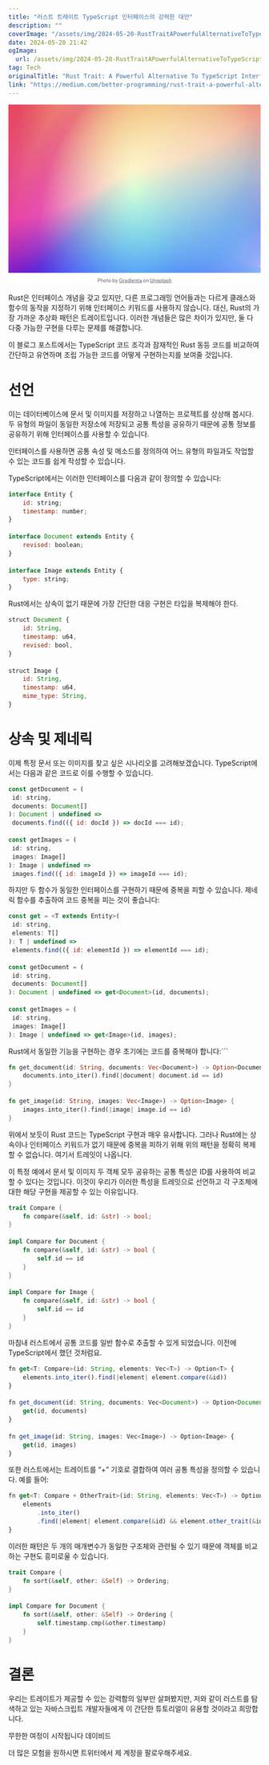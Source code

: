```yaml
---
title: "러스트 트레이트 TypeScript 인터페이스의 강력한 대안"
description: ""
coverImage: "/assets/img/2024-05-20-RustTraitAPowerfulAlternativeToTypeScriptInterface_0.png"
date: 2024-05-20 21:42
ogImage: 
  url: /assets/img/2024-05-20-RustTraitAPowerfulAlternativeToTypeScriptInterface_0.png
tag: Tech
originalTitle: "Rust Trait: A Powerful Alternative To TypeScript Interface"
link: "https://medium.com/better-programming/rust-trait-a-powerful-alternative-to-typescript-interface-e671cd7f9690"
---
```




![RustTraitAPowerfulAlternativeToTypeScriptInterface](/assets/img/2024-05-20-RustTraitAPowerfulAlternativeToTypeScriptInterface_0.png)

Rust은 인터페이스 개념을 갖고 있지만, 다른 프로그래밍 언어들과는 다르게 클래스와 함수의 동작을 지정하기 위해 인터페이스 키워드를 사용하지 않습니다. 대신, Rust의 가장 가까운 추상화 패턴은 트레이트입니다. 이러한 개념들은 많은 차이가 있지만, 둘 다 다중 가능한 구현을 다루는 문제를 해결합니다.

이 블로그 포스트에서는 TypeScript 코드 조각과 잠재적인 Rust 동등 코드를 비교하여 간단하고 유연하며 조립 가능한 코드를 어떻게 구현하는지를 보여줄 것입니다.

# 선언


<div class="content-ad"></div>

이는 데이터베이스에 문서 및 이미지를 저장하고 나열하는 프로젝트를 상상해 봅시다. 두 유형의 파일이 동일한 저장소에 저장되고 공통 특성을 공유하기 때문에 공통 정보를 공유하기 위해 인터페이스를 사용할 수 있습니다.

인터페이스를 사용하면 공통 속성 및 메소드를 정의하여 어느 유형의 파일과도 작업할 수 있는 코드를 쉽게 작성할 수 있습니다.

TypeScript에서는 이러한 인터페이스를 다음과 같이 정의할 수 있습니다:

```js
interface Entity {
    id: string;
    timestamp: number;
}

interface Document extends Entity {
    revised: boolean;
}

interface Image extends Entity {
    type: string;
}
```

<div class="content-ad"></div>

Rust에서는 상속이 없기 때문에 가장 간단한 대응 구현은 타입을 복제해야 한다.

```js
struct Document {
    id: String,
    timestamp: u64,
    revised: bool,
}

struct Image {
    id: String,
    timestamp: u64,
    mime_type: String,
}
```

# 상속 및 제네릭

이제 특정 문서 또는 이미지를 찾고 싶은 시나리오를 고려해보겠습니다. TypeScript에서는 다음과 같은 코드로 이를 수행할 수 있습니다.

<div class="content-ad"></div>

```js
const getDocument = (
 id: string,
 documents: Document[]
): Document | undefined =>
 documents.find(({ id: docId }) => docId === id);

const getImages = (
 id: string,
 images: Image[]
): Image | undefined =>
 images.find(({ id: imageId }) => imageId === id);
```

하지만 두 함수가 동일한 인터페이스를 구현하기 때문에 중복을 피할 수 있습니다. 제네릭 함수를 추출하여 코드 중복을 피는 것이 좋습니다:

```js
const get = <T extends Entity>(
 id: string,
 elements: T[]
): T | undefined =>
 elements.find(({ id: elementId }) => elementId === id);

const getDocument = (
 id: string,
 documents: Document[]
): Document | undefined => get<Document>(id, documents);

const getImages = (
 id: string,
 images: Image[]
): Image | undefined => get<Image>(id, images);
```

Rust에서 동일한 기능을 구현하는 경우 초기에는 코드를 중복해야 합니다:```

<div class="content-ad"></div>

```rs
fn get_document(id: String, documents: Vec<Document>) -> Option<Document> {
    documents.into_iter().find(|document| document.id == id)
}

fn get_image(id: String, images: Vec<Image>) -> Option<Image> {
    images.into_iter().find(|image| image.id == id)
}
```

위에서 보듯이 Rust 코드는 TypeScript 구현과 매우 유사합니다. 그러나 Rust에는 상속이나 인터페이스 키워드가 없기 때문에 중복을 피하기 위해 위의 패턴을 정확히 복제할 수 없습니다. 여기서 트레잇이 나옵니다.

이 특정 예에서 문서 및 이미지 두 객체 모두 공유하는 공통 특성은 ID를 사용하여 비교할 수 있다는 것입니다. 이것이 우리가 이러한 특성을 트레잇으로 선언하고 각 구조체에 대한 해당 구현을 제공할 수 있는 이유입니다.

```rs
trait Compare {
    fn compare(&self, id: &str) -> bool;
}

impl Compare for Document {
    fn compare(&self, id: &str) -> bool {
        self.id == id
    }
}

impl Compare for Image {
    fn compare(&self, id: &str) -> bool {
        self.id == id
    }
}
```

<div class="content-ad"></div>

마침내 러스트에서 공통 코드를 일반 함수로 추출할 수 있게 되었습니다. 이전에 TypeScript에서 했던 것처럼요.

```js
fn get<T: Compare>(id: String, elements: Vec<T>) -> Option<T> {
    elements.into_iter().find(|element| element.compare(&id))
}

fn get_document(id: String, documents: Vec<Document>) -> Option<Document> {
    get(id, documents)
}

fn get_image(id: String, images: Vec<Image>) -> Option<Image> {
    get(id, images)
}
```

또한 러스트에서는 트레이트를 “+” 기호로 결합하여 여러 공통 특성을 정의할 수 있습니다. 예를 들어:

```js
fn get<T: Compare + OtherTrait>(id: String, elements: Vec<T>) -> Option<T> {
    elements
        .into_iter()
        .find(|element| element.compare(&id) && element.other_trait(&id))
}
```

<div class="content-ad"></div>

이러한 패턴은 두 개의 매개변수가 동일한 구조체와 관련될 수 있기 때문에 객체를 비교하는 구현도 흥미로울 수 있습니다.

```rust
trait Compare {
    fn sort(&self, other: &Self) -> Ordering;
}

impl Compare for Document {
    fn sort(&self, other: &Self) -> Ordering {
        self.timestamp.cmp(&other.timestamp)
    }
}
```

# 결론

우리는 트레이트가 제공할 수 있는 강력함의 일부만 살펴봤지만, 저와 같이 러스트를 탐색하고 있는 자바스크립트 개발자들에게 이 간단한 튜토리얼이 유용할 것이라고 희망합니다.

<div class="content-ad"></div>

무한한 여정이 시작됩니다
데이비드

더 많은 모험을 원하시면 트위터에서 제 계정을 팔로우해주세요.